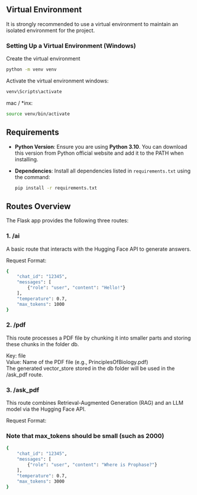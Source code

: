 ## Virtual Environment

It is strongly recommended to use a virtual environment to maintain an isolated environment for the project.

### Setting Up a Virtual Environment (Windows)

Create the virtual environment

```bash
python -m venv venv
```

Activate the virtual environment
windows:

```bash
venv\Scripts\activate
```

mac / \*inx:

```bash
source venv/bin/activate
```

## Requirements

- **Python Version**: Ensure you are using **Python 3.10**. You can download this version from Python official website and add it to the PATH when installing.
- **Dependencies**: Install all dependencies listed in `requirements.txt` using the command:

  ```bash
  pip install -r requirements.txt
  ```

## Routes Overview

The Flask app provides the following three routes:

### 1. /ai

A basic route that interacts with the Hugging Face API to generate answers.

Request Format:

```bash
{
    "chat_id": "12345",
    "messages": [
        {"role": "user", "content": "Hello!"}
    ],
    "temperature": 0.7,
    "max_tokens": 1000
}
```

### 2. /pdf

This route processes a PDF file by chunking it into smaller parts and storing these chunks in the folder db.

Key: file
<br> Value: Name of the PDF file (e.g., PrinciplesOfBiology.pdf)
<br> The generated vector_store stored in the db folder will be used in the /ask_pdf route.

### 3. /ask_pdf

This route combines Retrieval-Augmented Generation (RAG) and an LLM model via the Hugging Face API.

Request Format:

### Note that max_tokens should be small (such as 2000)

```bash
{
    "chat_id": "12345",
    "messages": [
        {"role": "user", "content": "Where is Prophase?"}
    ],
    "temperature": 0.7,
    "max_tokens": 3000
}
```
